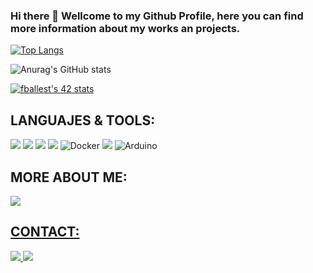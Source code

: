 ### Hi there 👋 Wellcome to my Github Profile, here you can find more information about my works an projects.

[![Top Langs](https://github-readme-stats.vercel.app/api/top-langs/?username=fballest42&layout=compact&theme=nord&langs_count=10&hide=php)](https://github.com/anuraghazra/github-readme-stats)

![Anurag's GitHub stats](https://github-readme-stats.vercel.app/api?username=fballest42&show_icons=true&theme=dark)

[![fballest's 42 stats](https://badge42.vercel.app/api/v2/cl45d74de005409l9l5r3ozl6/stats?cursusId=21&coalitionId=66)](https://github.com/JaeSeoKim/badge42)


## LANGUAJES & TOOLS:
  
<img src="https://img.shields.io/badge/C-00599C?style=for-the-badge&logo=c&logoColor=white"/> <img src="https://img.shields.io/badge/C++-blue.svg?style=for-the-badge&logo=c%2B%2B&logoColor=white"/> <img src="https://img.shields.io/badge/Python-3776AB?style=for-the-badge&logo=python&logoColor=white"/> <img src="https://img.shields.io/badge/bash?style=for-the-badge&logo=bash&logoColor=white"/> <img alt="Docker" src="https://img.shields.io/badge/docker-%230db7ed.svg?&style=for-the-badge&logo=docker&logoColor=white"/> <img src="https://img.shields.io/badge/git?style=for-the-badge&logo=git&logoColor=white"/> <img alt="Arduino" src="https://img.shields.io/badge/-Arduino-00979D?style=for-the-badge&logo=Arduino&logoColor=white"/>

## MORE ABOUT ME:

<a href="https://www.linkedin.com/in/fballesteros/"> <img src="https://img.shields.io/badge/LinkedIn-0077B5?style=for-the-badge&logo=linkedin&logoColor=white"/>
  
## CONTACT:
  
<a href="mailto:ballesteros.fdo@gmail.com"> <img src="https://img.shields.io/badge/Gmail-D14836?style=for-the-badge&logo=gmail&logoColor=white"/> <a href="https://slack.com/app_redirect?@UQ666BP9D"> <img src="https://img.shields.io/badge/Slack-4A154B?style=for-the-badge&logo=slack&logoColor=white" />

<!--
**fballest42/fballest42** is a ✨ _special_ ✨ repository because its `README.md` (this file) appears on your GitHub profile.

Here are some ideas to get you started:

- 🔭 I’m currently working on ...
- 🌱 I’m currently learning ...
- 👯 I’m looking to collaborate on ...
- 🤔 I’m looking for help with ...
- 💬 Ask me about ...
- 📫 How to reach me: ...
- 😄 Pronouns: ...
- ⚡ Fun fact: ...
-->

